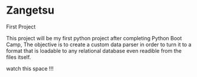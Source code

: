 # Zangetsu
First Project

This project will be my first python project after completing Python Boot Camp, 
The objective is to create a custom data parser in order to turn it to a format that is loadable to any relational database even readible from the files itself.

watch this space !!!
